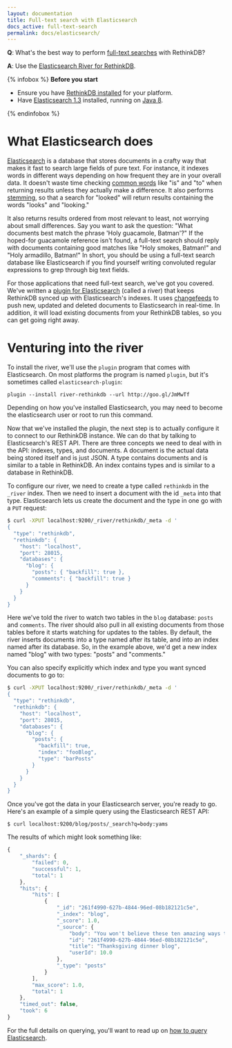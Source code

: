 ```yaml
---
layout: documentation
title: Full-text search with Elasticsearch
docs_active: full-text-search
permalink: docs/elasticsearch/
---
```


__Q__: What's the best way to perform [full-text searches][] with RethinkDB?

__A__: Use the [Elasticsearch River for RethinkDB][].

[full-text searches]: http://en.wikipedia.org/wiki/Full_text_search
[Elasticsearch River for RethinkDB]: https://github.com/rethinkdb/elasticsearch-river-rethinkdb

{% infobox %}
**Before you start**

* Ensure you have [RethinkDB installed][] for your platform.
* Have [Elasticsearch 1.3][] installed, running on [Java 8][].

[RethinkDB installed]: /docs/install
[Elasticsearch 1.3]: http://www.elasticsearch.org/overview/elkdownloads/
[Java 8]: http://www.oracle.com/technetwork/java/javase/downloads/index.html

{% endinfobox %}

# What Elasticsearch does

[Elasticsearch][] is a database that stores documents in a crafty way that makes it fast to search large fields of pure text.
For instance, it indexes words in different ways depending on how frequent they are in your overall data.
It doesn't waste time checking [common words][] like "is" and "to" when returning results unless they actually make a difference.
It also performs [stemming][], so that a search for "looked" will return results containing the words "looks" and "looking."

It also returns results ordered from most relevant to least, not worrying about small differences.
Say you want to ask the question: "What documents best match the phrase 'Holy guacamole, Batman'?"
If the hoped-for guacamole reference isn't found, a full-text search should reply with documents containing good matches like "Holy smokes, Batman!" and "Holy armadillo, Batman!"
In short, you should be using a full-text search database like Elasticsearch if you find yourself writing convoluted regular expressions to grep through big text fields.

[common words]: http://www.elasticsearch.org/blog/stop-stopping-stop-words-a-look-at-common-terms-query/
[stemming]: http://www.elasticsearch.org/guide/en/elasticsearch/guide/current/controlling-stemming.html
[Elasticsearch]: http://www.elasticsearch.org

For those applications that need full-text search, we've got you covered.
We've written a [plugin for Elasticsearch][] (called a river) that keeps RethinkDB synced up with Elasticsearch's indexes.
It uses [changefeeds][] to push new, updated and deleted documents to Elasticsearch in real-time.
In addition, it will load existing documents from your RethinkDB tables, so you can get going right away.

[plugin for Elasticsearch]: https://github.com/rethinkdb/elasticsearch-river-rethinkdb
[changefeeds]: /docs/changefeeds/

# Venturing into the river

To install the river, we'll use the `plugin` program that comes with Elasticsearch.
On most platforms the program is named `plugin`, but it's sometimes called `elasticsearch-plugin`:

```
plugin --install river-rethinkdb --url http://goo.gl/JmMwTf
```

Depending on how you've installed Elasticsearch, you may need to become the elasticsearch user or root to run this command.

Now that we've installed the plugin, the next step is to actually configure it to connect to our RethinkDB instance.
We can do that by talking to Elasticsearch's REST API.
There are three concepts we need to deal with in the API: indexes, types, and documents.
A document is the actual data being stored itself and is just JSON.
A type contains documents and is similar to a table in RethinkDB.
An index contains types and is similar to a database in RethinkDB.

To configure our river, we need to create a type called `rethinkdb` in the `_river` index.
Then we need to insert a document with the id `_meta` into that type.
Elasticsearch lets us create the document and the type in one go with a `PUT` request:

```bash
$ curl -XPUT localhost:9200/_river/rethinkdb/_meta -d '
{
  "type": "rethinkdb",
  "rethinkdb": {
    "host": "localhost",
    "port": 28015,
    "databases": {
      "blog": {
        "posts": { "backfill": true },
        "comments": { "backfill": true }
      }
    }
  }
}
```

Here we've told the river to watch two tables in the `blog` database: `posts` and `comments`.
The river should also pull in all existing documents from those tables before it starts watching for updates to the tables.
By default, the river inserts documents into a type named after its table, and into an index named after its database.
So, in the example above, we'd get a new index named "blog" with two types: "posts" and "comments."

You can also specify explicitly which index and type you want synced documents to go to:

```bash
$ curl -XPUT localhost:9200/_river/rethinkdb/_meta -d '
{
  "type": "rethinkdb",
  "rethinkdb": {
    "host": "localhost",
    "port": 28015,
    "databases": {
      "blog": {
        "posts": {
          "backfill": true,
          "index": "fooBlog",
          "type": "barPosts"
        }
      }
    }
  }
}
```

Once you've got the data in your Elasticsearch server, you're ready to go.
Here's an example of a simple query using the Elasticsearch REST API:

```
$ curl localhost:9200/blog/posts/_search?q=body:yams
```

The results of which might look something like:

```javascript
{
    "_shards": {
        "failed": 0,
        "successful": 1,
        "total": 1
    },
    "hits": {
        "hits": [
            {
                "_id": "261f4990-627b-4844-96ed-08b182121c5e",
                "_index": "blog",
                "_score": 1.0,
                "_source": {
                    "body": "You won't believe these ten amazing ways to cook yams...",
                    "id": "261f4990-627b-4844-96ed-08b182121c5e",
                    "title": "Thanksgiving dinner blog",
                    "userId": 10.0
                },
                "_type": "posts"
            }
        ],
        "max_score": 1.0,
        "total": 1
    },
    "timed_out": false,
    "took": 6
}
```

For the full details on querying, you'll want to read up on [how to query Elasticsearch][].

[how to query Elasticsearch]: http://www.elasticsearch.org/guide/en/elasticsearch/reference/current/search-search.html
